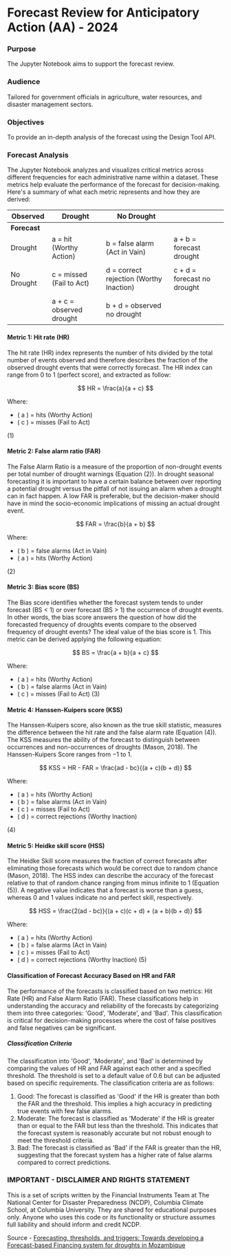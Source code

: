 # Forecast Review for Anticipatory Action (AA) - 2024

### Purpose
The Jupyter Notebook aims to support the forecast review.

### Audience
Tailored for government officials in agriculture, water resources, and disaster management sectors.

### Objectives
To provide an in-depth analysis of the forecast using the Design Tool API.

### Forecast Analysis

The Jupyter Notebook analyzes and visualizes critical metrics across different frequencies for each administrative name within a dataset. These metrics help evaluate the performance of the forecast for decision-making. Here's a summary of what each metric represents and how they are derived:

| Observed             | Drought                                     | No Drought                                       |                                   |
|----------------------|---------------------------------------------|--------------------------------------------------|-----------------------------------|
| **Forecast**         |                                             |                                                  |                                   |
| Drought              | a = hit (Worthy Action)                     | b = false alarm (Act in Vain)                    | a + b = forecast drought          |
|                      |                                             |                                                  |                                   |
| No Drought           | c = missed (Fail to Act)                    | d = correct rejection (Worthy Inaction)          | c + d = forecast no drought       |
|                      |                                             |                                                  |                                   |
|                      | a + c = observed drought                    | b + d = observed no drought                      |                                   |

#### Metric 1: Hit rate (HR)
The hit rate (HR) index represents the number of hits divided by the total number of events observed and therefore describes the fraction of the observed drought events that were correctly forecast. The HR index can range from 0 to 1 (perfect score), and extracted as follow:

$$
HR = \frac{a}{a + c}
$$

Where:
- \( a \) = hits (Worthy Action)
- \( c \) = misses (Fail to Act)

(1)

#### Metric 2: False alarm ratio (FAR)
The False Alarm Ratio is a measure of the proportion of non-drought events per total number of drought warnings (Equation (2)). In drought seasonal forecasting it is important to have a certain balance between over reporting a potential drought versus the pitfall of not issuing an alarm when a drought can in fact happen. A low FAR is preferable, but the decision-maker should have in mind the socio-economic implications of missing an actual drought event.

$$
FAR = \frac{b}{a + b}
$$

Where:
- \( b \) = false alarms (Act in Vain)
- \( a \) = hits (Worthy Action)

(2)

#### Metric 3: Bias score (BS)
The Bias score identifies whether the forecast system tends to under forecast (BS < 1) or over forecast (BS > 1) the occurrence of drought events. In other words, the bias score answers the question of how did the forecasted frequency of droughts events compare to the observed frequency of drought events? The ideal value of the bias score is 1. This metric can be derived applying the following equation:

$$
BS = \frac{a + b}{a + c}
$$

Where:
- \( a \) = hits (Worthy Action)
- \( b \) = false alarms (Act in Vain)
- \( c \) = misses (Fail to Act)
(3)

#### Metric 4: Hanssen-Kuipers score (KSS)
The Hanssen-Kuipers score, also known as the true skill statistic, measures the difference between the hit rate and the false alarm rate (Equation (4)). The KSS measures the ability of the forecast to distinguish between occurrences and non-occurrences of droughts (Mason, 2018). The Hanssen-Kuipers Score ranges from −1 to 1.


$$
KSS = HR - FAR = \frac{ad - bc}{(a + c)(b + d)}
$$

Where:
- \( a \) = hits (Worthy Action)
- \( b \) = false alarms (Act in Vain)
- \( c \) = misses (Fail to Act)
- \( d \) = correct rejections (Worthy Inaction)

(4)

#### Metric 5: Heidke skill score (HSS)
The Heidke Skill score measures the fraction of correct forecasts after eliminating those forecasts which would be correct due to random chance (Mason, 2018). The HSS index can describe the accuracy of the forecast relative to that of random chance ranging from minus infinite to 1 (Equation (5)). A negative value indicates that a forecast is worse than a guess, whereas 0 and 1 values indicate no and perfect skill, respectively.

$$
HSS = \frac{2(ad - bc)}{(a + c)(c + d) + (a + b)(b + d)}
$$

Where:
- \( a \) = hits (Worthy Action)
- \( b \) = false alarms (Act in Vain)
- \( c \) = misses (Fail to Act)
- \( d \) = correct rejections (Worthy Inaction)
(5)

#### Classification of Forecast Accuracy Based on HR and FAR

The performance of the forecasts is classified based on two metrics: Hit Rate (HR) and False Alarm Ratio (FAR). These classifications help in understanding the accuracy and reliability of the forecasts by categorizing them into three categories: 'Good', 'Moderate', and 'Bad'. This classification is critical for decision-making processes where the cost of false positives and false negatives can be significant.

##### Classification Criteria
The classification into 'Good', 'Moderate', and 'Bad' is determined by comparing the values of HR and FAR against each other and a specified threshold. The threshold is set to a default value of 0.6 but can be adjusted based on specific requirements. The classification criteria are as follows:

1. Good: The forecast is classified as 'Good' if the HR is greater than both the FAR and the threshold. This implies a high accuracy in predicting true events with few false alarms.
1. Moderate: The forecast is classified as 'Moderate' if the HR is greater than or equal to the FAR but less than the threshold. This indicates that the forecast system is reasonably accurate but not robust enough to meet the threshold criteria.
1. Bad: The forecast is classified as 'Bad' if the FAR is greater than the HR, suggesting that the forecast system has a higher rate of false alarms compared to correct predictions.


### IMPORTANT - DISCLAIMER AND RIGHTS STATEMENT

This is a set of scripts written by the Financial Instruments Team at The National Center for Disaster Preparedness (NCDP), Columbia Climate School, at Columbia University. They are shared for educational purposes only.  Anyone who uses this code or its functionality or structure assumes full liability and should inform and credit NCDP.

Source - [Forecasting, thresholds, and triggers: Towards developing a Forecast-based Financing system for droughts in Mozambique](https://www.sciencedirect.com/science/article/pii/S2405880723000055)
